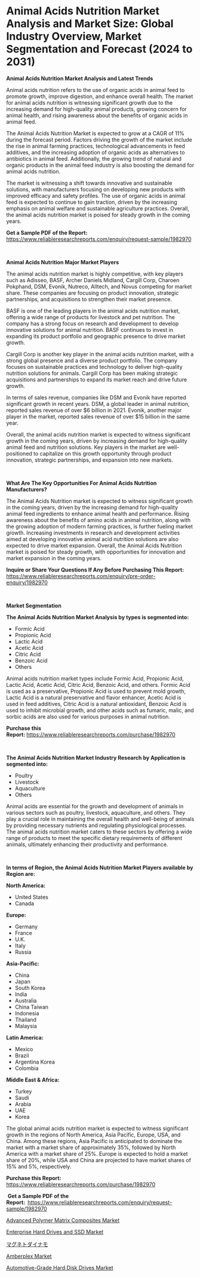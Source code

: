 <p><h1>Animal Acids Nutrition Market Analysis and Market Size: Global Industry Overview, Market Segmentation and Forecast (2024 to 2031)</h1></p><p><strong>Animal Acids Nutrition Market Analysis and Latest Trends</strong></p>
<p><p>Animal acids nutrition refers to the use of organic acids in animal feed to promote growth, improve digestion, and enhance overall health. The market for animal acids nutrition is witnessing significant growth due to the increasing demand for high-quality animal products, growing concern for animal health, and rising awareness about the benefits of organic acids in animal feed.</p><p>The Animal Acids Nutrition Market is expected to grow at a CAGR of 11% during the forecast period. Factors driving the growth of the market include the rise in animal farming practices, technological advancements in feed additives, and the increasing adoption of organic acids as alternatives to antibiotics in animal feed. Additionally, the growing trend of natural and organic products in the animal feed industry is also boosting the demand for animal acids nutrition.</p><p>The market is witnessing a shift towards innovative and sustainable solutions, with manufacturers focusing on developing new products with improved efficacy and safety profiles. The use of organic acids in animal feed is expected to continue to gain traction, driven by the increasing emphasis on animal welfare and sustainable agriculture practices. Overall, the animal acids nutrition market is poised for steady growth in the coming years.</p></p>
<p><strong>Get a Sample PDF of the Report:&nbsp;</strong> <a href="https://www.reliableresearchreports.com/enquiry/request-sample/1982970">https://www.reliableresearchreports.com/enquiry/request-sample/1982970</a></p>
<p>&nbsp;</p>
<p><strong>Animal Acids Nutrition Major Market Players</strong></p>
<p><p>The animal acids nutrition market is highly competitive, with key players such as Adisseo, BASF, Archer Daniels Midland, Cargill Corp, Charoen Pokphand, DSM, Evonik, Nutreco, Alltech, and Novus competing for market share. These companies are focusing on product innovation, strategic partnerships, and acquisitions to strengthen their market presence.</p><p>BASF is one of the leading players in the animal acids nutrition market, offering a wide range of products for livestock and pet nutrition. The company has a strong focus on research and development to develop innovative solutions for animal nutrition. BASF continues to invest in expanding its product portfolio and geographic presence to drive market growth.</p><p>Cargill Corp is another key player in the animal acids nutrition market, with a strong global presence and a diverse product portfolio. The company focuses on sustainable practices and technology to deliver high-quality nutrition solutions for animals. Cargill Corp has been making strategic acquisitions and partnerships to expand its market reach and drive future growth.</p><p>In terms of sales revenue, companies like DSM and Evonik have reported significant growth in recent years. DSM, a global leader in animal nutrition, reported sales revenue of over $6 billion in 2021. Evonik, another major player in the market, reported sales revenue of over $15 billion in the same year.</p><p>Overall, the animal acids nutrition market is expected to witness significant growth in the coming years, driven by increasing demand for high-quality animal feed and nutrition solutions. Key players in the market are well-positioned to capitalize on this growth opportunity through product innovation, strategic partnerships, and expansion into new markets.</p></p>
<p>&nbsp;</p>
<p><strong>What Are The Key Opportunities For Animal Acids Nutrition Manufacturers?</strong></p>
<p><p>The Animal Acids Nutrition market is expected to witness significant growth in the coming years, driven by the increasing demand for high-quality animal feed ingredients to enhance animal health and performance. Rising awareness about the benefits of amino acids in animal nutrition, along with the growing adoption of modern farming practices, is further fueling market growth. Increasing investments in research and development activities aimed at developing innovative animal acid nutrition solutions are also expected to drive market expansion. Overall, the Animal Acids Nutrition market is poised for steady growth, with opportunities for innovation and market expansion in the coming years.</p></p>
<p><strong>Inquire or Share Your Questions If Any Before Purchasing This Report:</strong> <a href="https://www.reliableresearchreports.com/enquiry/pre-order-enquiry/1982970">https://www.reliableresearchreports.com/enquiry/pre-order-enquiry/1982970</a></p>
<p>&nbsp;</p>
<p><strong>Market Segmentation</strong></p>
<p><strong>The Animal Acids Nutrition Market Analysis by types is segmented into:</strong></p>
<p><ul><li>Formic Acid</li><li>Propionic Acid</li><li>Lactic Acid</li><li>Acetic Acid</li><li>Citric Acid</li><li>Benzoic Acid</li><li>Others</li></ul></p>
<p><p>Animal acids nutrition market types include Formic Acid, Propionic Acid, Lactic Acid, Acetic Acid, Citric Acid, Benzoic Acid, and others. Formic Acid is used as a preservative, Propionic Acid is used to prevent mold growth, Lactic Acid is a natural preservative and flavor enhancer, Acetic Acid is used in feed additives, Citric Acid is a natural antioxidant, Benzoic Acid is used to inhibit microbial growth, and other acids such as fumaric, malic, and sorbic acids are also used for various purposes in animal nutrition.</p></p>
<p><strong>Purchase this Report:&nbsp;</strong><a href="https://www.reliableresearchreports.com/purchase/1982970">https://www.reliableresearchreports.com/purchase/1982970</a></p>
<p>&nbsp;</p>
<p><strong>The Animal Acids Nutrition Market Industry Research by Application is segmented into:</strong></p>
<p><ul><li>Poultry</li><li>Livestock</li><li>Aquaculture</li><li>Others</li></ul></p>
<p><p>Animal acids are essential for the growth and development of animals in various sectors such as poultry, livestock, aquaculture, and others. They play a crucial role in maintaining the overall health and well-being of animals by providing necessary nutrients and regulating physiological processes. The animal acids nutrition market caters to these sectors by offering a wide range of products to meet the specific dietary requirements of different animals, ultimately enhancing their productivity and performance.</p></p>
<p>&nbsp;</p>
<p><strong>In terms of Region, the Animal Acids Nutrition Market Players available by Region are:</strong></p>
<p>
    <p> <strong> North America: </strong>
        <ul>
            <li>United States</li>
            <li>Canada</li>
        </ul>
        </p> 
    <p> <strong> Europe: </strong>
        <ul>
            <li>Germany</li>
            <li>France</li>
            <li>U.K.</li>
            <li>Italy</li>
            <li>Russia</li>
        </ul>
        </p> 
    <p> <strong> Asia-Pacific: </strong>
        <ul>
            <li>China</li>
            <li>Japan</li>
            <li>South Korea</li>
            <li>India</li>
            <li>Australia</li>
            <li>China Taiwan</li>
            <li>Indonesia</li>
            <li>Thailand</li>
            <li>Malaysia</li>
        </ul>
        </p> 
    <p> <strong> Latin America: </strong>
        <ul>
            <li>Mexico</li>
            <li>Brazil</li>
            <li>Argentina Korea</li>
            <li>Colombia</li>
        </ul>
        </p> 
    <p> <strong> Middle East & Africa: </strong>
        <ul>
            <li>Turkey</li>
            <li>Saudi</li>
            <li>Arabia</li>
            <li>UAE</li>
            <li>Korea</li>
        </ul>
    </p>
    </p>
<p><p>The global animal acids nutrition market is expected to witness significant growth in the regions of North America, Asia Pacific, Europe, USA, and China. Among these regions, Asia Pacific is anticipated to dominate the market with a market share of approximately 35%, followed by North America with a market share of 25%. Europe is expected to hold a market share of 20%, while USA and China are projected to have market shares of 15% and 5%, respectively.</p></p>
<p><strong>Purchase this Report: </strong><a href="https://www.reliableresearchreports.com/purchase/1982970">https://www.reliableresearchreports.com/purchase/1982970</a></p>
<p>&nbsp;<strong>Get a Sample PDF of the Report:&nbsp;&nbsp;</strong><a href="https://www.reliableresearchreports.com/enquiry/request-sample/1982970">https://www.reliableresearchreports.com/enquiry/request-sample/1982970</a></p>
<p><strong></strong></p>
<p><p><a href="https://github.com/josesg55/Market-Research-Report-List-1/blob/main/advanced-polymer-matrix-composites-market.md">Advanced Polymer Matrix Composites Market</a></p><p><a href="https://issuu.com/reportprime-2/docs/enterprise-hard-drives-and-ssd-market-size-2030.pp">Enterprise Hard Drives and SSD Market</a></p><p><a href="https://github.com/xtkhtofdt934839/Market-Research-Report-List-1/blob/main/25014312394.md">マグネトダイナモ</a></p><p><a href="https://github.com/mancsybtousav/Market-Research-Report-List-1/blob/main/amberplex-market.md">Amberplex Market</a></p><p><a href="https://issuu.com/reportprime-2/docs/automotive-grade-hard-disk-drives-market-size-2030">Automotive-Grade Hard Disk Drives Market</a></p></p>